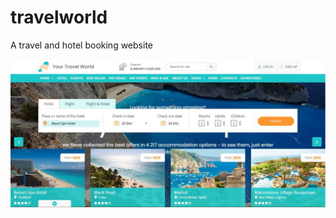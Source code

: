 # travelworld
 A travel and hotel booking website

![Home image](https://github.com/olubiyiontheweb/travelworld/blob/master/travel.JPG)